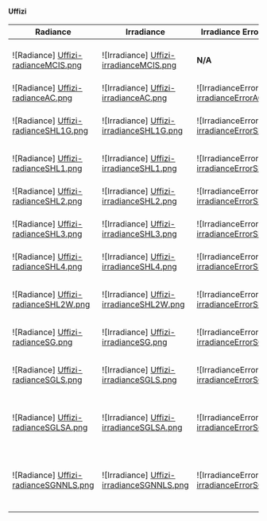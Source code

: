 #### Uffizi ####

| Radiance | Irradiance  | Irradiance Error (sMAPE) | Mode
| --- | ---  | --- | ---
| ![Radiance] [Uffizi-radianceMCIS.png]| ![Irradiance] [Uffizi-irradianceMCIS.png] | **N/A** | Monte Carlo <br>[Importance Sampling]<br>**Reference**
| ![Radiance] [Uffizi-radianceAC.png]| ![Irradiance] [Uffizi-irradianceAC.png]| ![IrradianceError] [Uffizi-irradianceErrorAC.png] | Ambient Cube
| ![Radiance] [Uffizi-radianceSHL1G.png]| ![Irradiance] [Uffizi-irradianceSHL1G.png]| ![IrradianceError] [Uffizi-irradianceErrorSHL1G.png] | Spherical Harmonics L1 <br>[Geomerics]
| ![Radiance] [Uffizi-radianceSHL1.png]| ![Irradiance] [Uffizi-irradianceSHL1.png]| ![IrradianceError] [Uffizi-irradianceErrorSHL1.png] | Spherical Harmonics L1
| ![Radiance] [Uffizi-radianceSHL2.png]| ![Irradiance] [Uffizi-irradianceSHL2.png]| ![IrradianceError] [Uffizi-irradianceErrorSHL2.png] | Spherical Harmonics L2
| ![Radiance] [Uffizi-radianceSHL3.png]| ![Irradiance] [Uffizi-irradianceSHL3.png]| ![IrradianceError] [Uffizi-irradianceErrorSHL3.png] | Spherical Harmonics L3
| ![Radiance] [Uffizi-radianceSHL4.png]| ![Irradiance] [Uffizi-irradianceSHL4.png]| ![IrradianceError] [Uffizi-irradianceErrorSHL4.png] | Spherical Harmonics L4
| ![Radiance] [Uffizi-radianceSHL2W.png]| ![Irradiance] [Uffizi-irradianceSHL2W.png]| ![IrradianceError] [Uffizi-irradianceErrorSHL2W.png] | Spherical Harmonics L2 <br>[Windowed]
| ![Radiance] [Uffizi-radianceSG.png]| ![Irradiance] [Uffizi-irradianceSG.png]| ![IrradianceError] [Uffizi-irradianceErrorSG.png] | Spherical Gaussians <br>[Naive]
| ![Radiance] [Uffizi-radianceSGLS.png]| ![Irradiance] [Uffizi-irradianceSGLS.png]| ![IrradianceError] [Uffizi-irradianceErrorSGLS.png] | Spherical Gaussians <br>[Least Squares]
| ![Radiance] [Uffizi-radianceSGLSA.png]| ![Irradiance] [Uffizi-irradianceSGLSA.png]| ![IrradianceError] [Uffizi-irradianceErrorSGLSA.png] | Spherical Gaussians <br>[Least Squares + Ambient]
| ![Radiance] [Uffizi-radianceSGNNLS.png]| ![Irradiance] [Uffizi-irradianceSGNNLS.png]| ![IrradianceError] [Uffizi-irradianceErrorSGNNLS.png] | Spherical Gaussians <br>[Non-Negative Least Squares]

[Uffizi-radianceMCIS.png]: https://github.com/kayru/Probulator/raw/master/Reports/Uffizi/radianceMCIS.png
[Uffizi-irradianceMCIS.png]: https://github.com/kayru/Probulator/raw/master/Reports/Uffizi/irradianceMCIS.png
[Uffizi-radianceAC.png]: https://github.com/kayru/Probulator/raw/master/Reports/Uffizi/radianceAC.png
[Uffizi-irradianceAC.png]: https://github.com/kayru/Probulator/raw/master/Reports/Uffizi/irradianceAC.png
[Uffizi-irradianceErrorAC.png]: https://github.com/kayru/Probulator/raw/master/Reports/Uffizi/irradianceErrorAC.png
[Uffizi-radianceSHL1G.png]: https://github.com/kayru/Probulator/raw/master/Reports/Uffizi/radianceSHL1G.png
[Uffizi-irradianceSHL1G.png]: https://github.com/kayru/Probulator/raw/master/Reports/Uffizi/irradianceSHL1G.png
[Uffizi-irradianceErrorSHL1G.png]: https://github.com/kayru/Probulator/raw/master/Reports/Uffizi/irradianceErrorSHL1G.png
[Uffizi-radianceSHL1.png]: https://github.com/kayru/Probulator/raw/master/Reports/Uffizi/radianceSHL1.png
[Uffizi-irradianceSHL1.png]: https://github.com/kayru/Probulator/raw/master/Reports/Uffizi/irradianceSHL1.png
[Uffizi-irradianceErrorSHL1.png]: https://github.com/kayru/Probulator/raw/master/Reports/Uffizi/irradianceErrorSHL1.png
[Uffizi-radianceSHL2.png]: https://github.com/kayru/Probulator/raw/master/Reports/Uffizi/radianceSHL2.png
[Uffizi-irradianceSHL2.png]: https://github.com/kayru/Probulator/raw/master/Reports/Uffizi/irradianceSHL2.png
[Uffizi-irradianceErrorSHL2.png]: https://github.com/kayru/Probulator/raw/master/Reports/Uffizi/irradianceErrorSHL2.png
[Uffizi-radianceSHL3.png]: https://github.com/kayru/Probulator/raw/master/Reports/Uffizi/radianceSHL3.png
[Uffizi-irradianceSHL3.png]: https://github.com/kayru/Probulator/raw/master/Reports/Uffizi/irradianceSHL3.png
[Uffizi-irradianceErrorSHL3.png]: https://github.com/kayru/Probulator/raw/master/Reports/Uffizi/irradianceErrorSHL3.png
[Uffizi-radianceSHL4.png]: https://github.com/kayru/Probulator/raw/master/Reports/Uffizi/radianceSHL4.png
[Uffizi-irradianceSHL4.png]: https://github.com/kayru/Probulator/raw/master/Reports/Uffizi/irradianceSHL4.png
[Uffizi-irradianceErrorSHL4.png]: https://github.com/kayru/Probulator/raw/master/Reports/Uffizi/irradianceErrorSHL4.png
[Uffizi-radianceSHL2W.png]: https://github.com/kayru/Probulator/raw/master/Reports/Uffizi/radianceSHL2W.png
[Uffizi-irradianceSHL2W.png]: https://github.com/kayru/Probulator/raw/master/Reports/Uffizi/irradianceSHL2W.png
[Uffizi-irradianceErrorSHL2W.png]: https://github.com/kayru/Probulator/raw/master/Reports/Uffizi/irradianceErrorSHL2W.png
[Uffizi-radianceSG.png]: https://github.com/kayru/Probulator/raw/master/Reports/Uffizi/radianceSG.png
[Uffizi-irradianceSG.png]: https://github.com/kayru/Probulator/raw/master/Reports/Uffizi/irradianceSG.png
[Uffizi-irradianceErrorSG.png]: https://github.com/kayru/Probulator/raw/master/Reports/Uffizi/irradianceErrorSG.png
[Uffizi-radianceSGLS.png]: https://github.com/kayru/Probulator/raw/master/Reports/Uffizi/radianceSGLS.png
[Uffizi-irradianceSGLS.png]: https://github.com/kayru/Probulator/raw/master/Reports/Uffizi/irradianceSGLS.png
[Uffizi-irradianceErrorSGLS.png]: https://github.com/kayru/Probulator/raw/master/Reports/Uffizi/irradianceErrorSGLS.png
[Uffizi-radianceSGLSA.png]: https://github.com/kayru/Probulator/raw/master/Reports/Uffizi/radianceSGLSA.png
[Uffizi-irradianceSGLSA.png]: https://github.com/kayru/Probulator/raw/master/Reports/Uffizi/irradianceSGLSA.png
[Uffizi-irradianceErrorSGLSA.png]: https://github.com/kayru/Probulator/raw/master/Reports/Uffizi/irradianceErrorSGLSA.png
[Uffizi-radianceSGNNLS.png]: https://github.com/kayru/Probulator/raw/master/Reports/Uffizi/radianceSGNNLS.png
[Uffizi-irradianceSGNNLS.png]: https://github.com/kayru/Probulator/raw/master/Reports/Uffizi/irradianceSGNNLS.png
[Uffizi-irradianceErrorSGNNLS.png]: https://github.com/kayru/Probulator/raw/master/Reports/Uffizi/irradianceErrorSGNNLS.png

